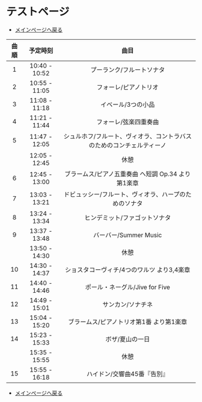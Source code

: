 # テストページ
* [メインページへ戻る](index)

| 曲順 | 予定時刻 | 曲目 |
|:-:|:-:|:-:|
| 1 | 10:40 - 10:52 | プーランク/フルートソナタ |
| 2 | 10:55 - 11:05 | フォーレ/ピアノトリオ |
| 3 | 11:08 - 11:18 | イベール/3つの小品 |
| 4 | 11:21 - 11:44 | フォーレ/弦楽四重奏曲 |
| 5 | 11:47 - 12:05 | シュルホフ/フルート、ヴィオラ、コントラバスのためのコンチェルティーノ |
|   | 12:05 - 12:45 | 休憩 |
| 6 | 12:45 - 13:00 | ブラームス/ピアノ五重奏曲 ヘ短調 Op.34 より第1楽章 |
| 7 | 13:03 - 13:21 | ドビュッシー/フルート、ヴィオラ、ハープのためのソナタ |
| 8 | 13:24 - 13:34 | ヒンデミット/ファゴットソナタ |
| 9 | 13:37 - 13:48 | バーバー/Summer Music |
|   | 13:50 - 14:30 | 休憩 |
| 10 | 14:30 - 14:37 | ショスタコーヴィチ/4つのワルツ より3,4楽章 |
| 11 | 14:40 - 14:46 | ポール・ネーグル/Jive for Five |
| 12 | 14:49 - 15:01 | サンカン/ソナチネ |
| 13 | 15:04 - 15:20 | ブラームス/ピアノトリオ第1番 より第1楽章 |
| 14 | 15:23 - 15:33 | ボザ/夏山の一日 |
|    | 15:35 - 15:55 | 休憩 |
| 15 | 15:55 - 16:18 | ハイドン/交響曲45番『告別』 |

* [メインページへ戻る](index)